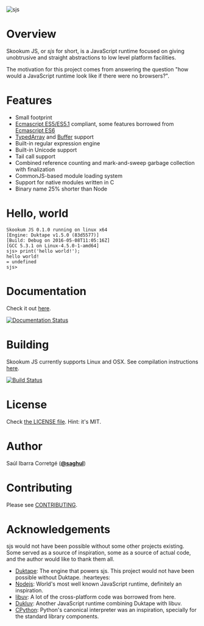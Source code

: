 
![sjs](https://raw.githubusercontent.com/saghul/sjs/master/docs/source/.static/sjs-logo.png)

# Overview

Skookum JS, or *sjs* for short, is a JavaScript runtime focused on giving
unobtrusive and straight abstractions to low level platform facilities.

The motivation for this project comes from answering the question "how would a
JavaScript runtime look like if there were no browsers?".

# Features

* Small footprint
* [Ecmascript ES5/ES5.1](http://www.ecma-international.org/ecma-262/5.1/) compliant, some features borrowed
  from [Ecmascript ES6](http://www.ecma-international.org/ecma-262/6.0/index.html)
* [TypedArray](https://www.khronos.org/registry/typedarray/specs/latest/) and
  [Buffer](https://nodejs.org/docs/v0.12.1/api/buffer.html) support
* Built-in regular expression engine
* Built-in Unicode support
* Tail call support
* Combined reference counting and mark-and-sweep garbage collection with finalization
* CommonJS-based module loading system
* Support for native modules written in C
* Binary name 25% shorter than Node

# Hello, world

    Skookum JS 0.1.0 running on linux x64
    [Engine: Duktape v1.5.0 (83d5577)]
    [Build: Debug on 2016-05-08T11:05:16Z]
    [GCC 5.3.1 on Linux-4.5.0-1-amd64]
    sjs> print('hello world!');
    hello world!
    = undefined
    sjs>

# Documentation

Check it out [here](http://sjs.saghul.net).

[![Documentation Status](https://readthedocs.org/projects/sjs/badge/?version=latest)](http://sjs.readthedocs.io/en/latest/?badge=latest)

# Building

Skookum JS currently supports Linux and OSX. See compilation instructions [here](http://sjs.saghul.net/en/latest/#building).

[![Build Status](https://travis-ci.org/saghul/sjs.svg?branch=master)](https://travis-ci.org/saghul/sjs)

# License

Check [the LICENSE file](https://github.com/saghul/sjs/blob/master/LICENSE). Hint: it's MIT.

# Author

Saúl Ibarra Corretgé ([**@saghul**](https://github.com/saghul))

# Contributing

Please see [CONTRIBUTING](https://github.com/saghul/sjs/blob/master/CONTRIBUTING.md).

# Acknowledgements

sjs would not have been possible without some other projects existing. Some served
as a source of inspiration, some as a source of actual code, and the author would like to thank them all.

* [Duktape](http://duktape.org/): The engine that powers sjs. This project would not have been possible without Duktape. :hearteyes:
* [Nodejs](https://nodejs.org): World's most well known JavaScript runtime, definitely an inspiration.
* [libuv](https://github.com/libuv/libuv): A lot of the cross-platform code was borrowed from here.
* [Dukluv](https://github.com/creationix/dukluv): Another JavaScript runtime combining Duktape with libuv.
* [CPython](https://github.com/python/cpython/): Python's canonical interpreter was an inspiration, specially for the standard library components.
